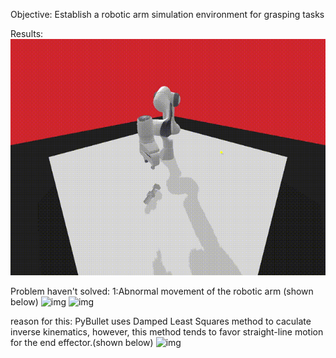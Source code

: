 Objective: Establish a robotic arm simulation environment for grasping tasks

Results:
![img](https://github.com/DK-feng/Franka_grasp/blob/main/GIF_folder/result.gif)

Problem haven't solved:
  1:Abnormal movement of the robotic arm (shown below)
  ![img]("https://github.com/DK-feng/Franka_grasp/GIF_folder/poor_inverse_kinematics.gif")
  ![img]("https://github.com/DK-feng/Franka_grasp/GIF_folder/error_movement.gif")

  reason for this: PyBullet uses Damped Least Squares method to caculate inverse kinematics, however, this method tends to favor straight-line motion for the end effector.(shown below)
  ![img]("https://github.com/DK-feng/Franka_grasp/GIF_folder/straight_line_move.gif")
     
    
